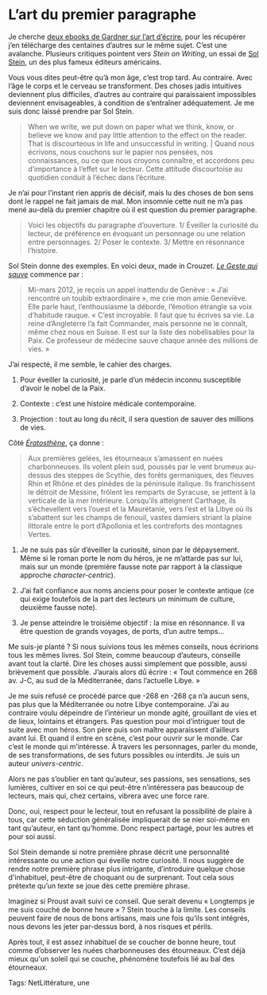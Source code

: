 # L’art du premier paragraphe

Je cherche [deux ebooks de Gardner sur l’art d’écrire](http://blog.tcrouzet.com/2014/08/18/livres-lus-ingeres-oublies/), pour les récupérer j’en télécharge des centaines d’autres sur le même sujet. C’est une avalanche. Plusieurs critiques pointent vers *Stein on Writing*, un essai de [Sol Stein](http://en.wikipedia.org/wiki/Sol_Stein), un des plus fameux éditeurs américains.<span id="more-36734"></span>

Vous vous dites peut-être qu’à mon âge, c’est trop tard. Au contraire. Avec l’âge le corps et le cerveau se transforment. Des choses jadis intuitives deviennent plus difficiles, d’autres au contraire qui paraissaient impossibles deviennent envisageables, à condition de s’entraîner adéquatement. Je me suis donc laissé prendre par Sol Stein.

> When we write, we put down on paper what we think, know, or believe we know and pay little attention to the effect on the reader. That is discourteous in life and unsuccessful in writing. | Quand nous écrivons, nous couchons sur le papier nos pensées, nos connaissances, ou ce que nous croyons connaître, et accordons peu d’importance à l’effet sur le lecteur. Cette attitude discourtoise au quotidien conduit à l’échec dans l’écriture.

Je n’ai pour l’instant rien appris de décisif, mais lu des choses de bon sens dont le rappel ne fait jamais de mal. Mon insomnie cette nuit ne m’a pas mené au-delà du premier chapitre où il est question du premier paragraphe.

> Voici les objectifs du paragraphe d’ouverture. 1/ Éveiller la curiosité du lecteur, de préférence en évoquant un personnage ou une relation entre personnages. 2/ Poser le contexte. 3/ Mettre en résonnance l’histoire.

Sol Stein donne des exemples. En voici deux, made in Crouzet. [*Le Geste qui sauve*](http://blog.tcrouzet.com/le-geste-qui-sauve/) commence par :

> Mi-mars 2012, je reçois un appel inattendu de Genève : « J’ai rencontré un toubib extraordinaire », me crie mon amie Geneviève. Elle parle haut, l’enthousiasme la déborde, l’émotion étrangle sa voix d’habitude rauque. « C’est incroyable. Il faut que tu écrives sa vie. La reine d’Angleterre l’a fait Commander, mais personne ne le connaît, même chez nous en Suisse. Il est sur la liste des nobélisables pour la Paix. Ce professeur de médecine sauve chaque année des millions de vies. »

J’ai respecté, il me semble, le cahier des charges.

1. Pour éveiller la curiosité, je parle d’un médecin inconnu susceptible d’avoir le nobel de la Paix.

2. Contexte : c’est une histoire médicale contemporaine.

3. Projection : tout au long du récit, il sera question de sauver des millions de vies.

Côté [*Ératosthène*](http://blog.tcrouzet.com/eratosthene/), ça donne :

> Aux premières gelées, les étourneaux s’amassent en nuées charbonneuses. Ils volent plein sud, poussés par le vent brumeux au-dessus des steppes de Scythie, des forêts germaniques, des fleuves Rhin et Rhône et des pinèdes de la péninsule italique. Ils franchissent le détroit de Messine, frôlent les remparts de Syracuse, se jettent à la verticale de la mer Intérieure. Lorsqu’ils atteignent Carthage, ils s’échevellent vers l’ouest et la Maurétanie, vers l’est et la Libye où ils s’abattent sur les champs de fenouil, vastes damiers striant la plaine littorale entre le port d’Apollonia et les contreforts des montagnes Vertes.

1. Je ne suis pas sûr d’éveiller la curiosité, sinon par le dépaysement. Même si le roman porte le nom du héros, je ne m’attarde pas sur lui, mais sur un monde (première fausse note par rapport à la classique approche *character-centric*).

2. J’ai fait confiance aux noms anciens pour poser le contexte antique (ce qui exige toutefois de la part des lecteurs un minimum de culture, deuxième fausse note).

3. Je pense atteindre le troisième objectif : la mise en résonnance. Il va être question de grands voyages, de ports, d’un autre temps…

Me suis-je planté ? Si nous suivions tous les mêmes conseils, nous écririons tous les mêmes livres. Sol Stein, comme beaucoup d’auteurs, conseille avant tout la clarté. Dire les choses aussi simplement que possible, aussi brièvement que possible. J’aurais alors dû écrire : « Tout commence en 268 av. J-C, au sud de la Méditerranée, dans l’actuelle Libye. »

Je me suis refusé ce procédé parce que -268 en -268 ça n’a aucun sens, pas plus que la Méditerranée ou notre Libye contemporaine. J’ai au contraire voulu dépeindre de l’intérieur un monde agité, grouillant de vies et de lieux, lointains et étrangers. Pas question pour moi d’intriguer tout de suite avec mon héros. Son père puis son maître apparaissent d’ailleurs avant lui. Et quand il entre en scène, c’est pour ouvrir sur le monde. Car c’est le monde qui m’intéresse. À travers les personnages, parler du monde, de ses transformations, de ses futurs possibles ou interdits. Je suis un auteur *univers-centric*.

Alors ne pas s’oublier en tant qu’auteur, ses passions, ses sensations, ses lumières, cultiver en soi ce qui peut-être n’intéressera pas beaucoup de lecteurs, mais qui, chez certains, vibrera avec une force rare.

Donc, oui, respect pour le lecteur, tout en refusant la possibilité de plaire à tous, car cette séduction généralisée impliquerait de se nier soi-même en tant qu’auteur, en tant qu’homme. Donc respect partagé, pour les autres et pour soi aussi.

Sol Stein demande si notre première phrase décrit une personnalité intéressante ou une action qui éveille notre curiosité. Il nous suggère de rendre notre première phrase plus intrigante, d’introduire quelque chose d'inhabituel, peut-être de choquant ou de surprenant. Tout cela sous prétexte qu’un texte se joue dès cette première phrase.

Imaginez si Proust avait suivi ce conseil. Que serait devenu « Longtemps je me suis couché de bonne heure » ? Stein touche à la limite. Les conseils peuvent faire de nous de bons artisans, mais une fois qu’ils sont intégrés, nous devons les jeter par-dessus bord, à nos risques et périls.

Après tout, il est assez inhabituel de se coucher de bonne heure, tout comme d’observer les nuées charbonneuses des étourneaux. C’est déjà mieux qu'un soleil qui se couche, phénomène toutefois lié au bal des étourneaux.

Tags: NetLittérature, une